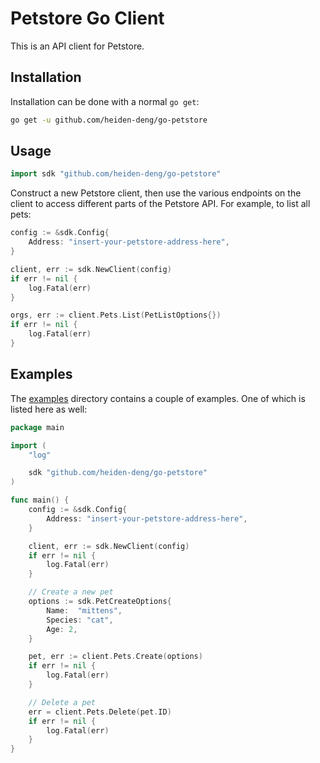 # Petstore Go Client

This is an API client for Petstore.

## Installation

Installation can be done with a normal `go get`:

```bash
go get -u github.com/heiden-deng/go-petstore
```

## Usage

```go
import sdk "github.com/heiden-deng/go-petstore"
```

Construct a new Petstore client, then use the various endpoints on the client to
access different parts of the Petstore API. For example, to list
all pets:

```go
config := &sdk.Config{
	Address: "insert-your-petstore-address-here",
}

client, err := sdk.NewClient(config)
if err != nil {
	log.Fatal(err)
}

orgs, err := client.Pets.List(PetListOptions{})
if err != nil {
	log.Fatal(err)
}
```

## Examples

The [examples](https://github.com/scottwinkler/go-petstore/tree/master/examples) directory
contains a couple of examples. One of which is listed here as well:

```go
package main

import (
	"log"

	sdk "github.com/heiden-deng/go-petstore"
)

func main() {
	config := &sdk.Config{
		Address: "insert-your-petstore-address-here",
	}

	client, err := sdk.NewClient(config)
	if err != nil {
		log.Fatal(err)
	}

	// Create a new pet
	options := sdk.PetCreateOptions{
        Name:  "mittens",
        Species: "cat",
        Age: 2,
	}

	pet, err := client.Pets.Create(options)
	if err != nil {
		log.Fatal(err)
	}

	// Delete a pet
	err = client.Pets.Delete(pet.ID)
	if err != nil {
		log.Fatal(err)
	}
}
```
